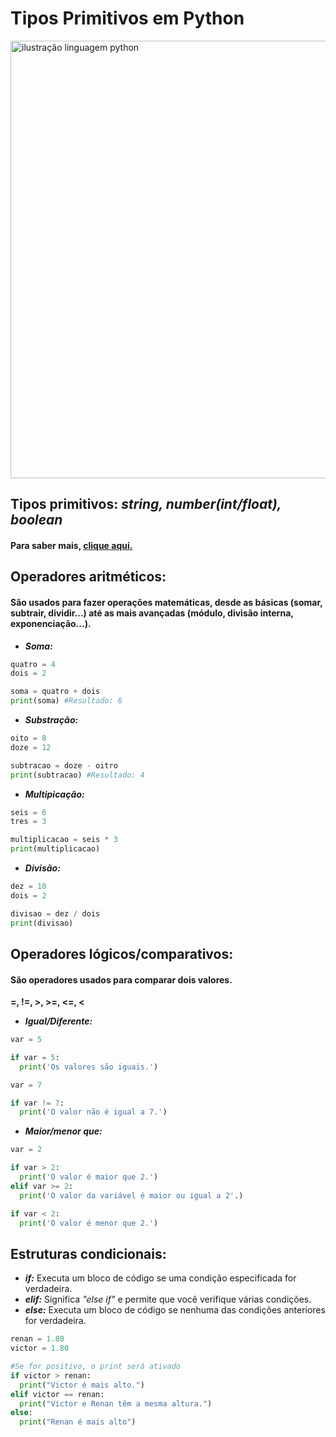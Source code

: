# **Tipos Primitivos em Python**

<img src="https://miro.medium.com/v2/resize:fit:1400/1*Y0ib5hBXcXwn6JQ3j2y5wQ.png" alt="ilustração linguagem python" width="700"/>

## Tipos primitivos: _string, number(int/float), boolean_

#### Para saber mais, [clique aqui.](https://dev.to/dormin/tipos-primitivos-em-python-10jg)

## Operadores aritméticos:
#### São usados para fazer operações matemáticas, desde as básicas (somar, subtrair, dividir...) até as mais avançadas (módulo, divisão interna, exponenciação...).

- ***Soma:***
```py
quatro = 4
dois = 2

soma = quatro + dois
print(soma) #Resultado: 6
```

- ***Substração:***
```py
oito = 8
doze = 12

subtracao = doze - oitro
print(subtracao) #Resultado: 4
```
- ***Multipicação:***

```py
seis = 6
tres = 3

multiplicacao = seis * 3
print(multiplicacao)
```

- ***Divisão:***
```py
dez = 10
dois = 2

divisao = dez / dois
print(divisao)
```

## **Operadores lógicos/comparativos:** 
#### São operadores usados para **comparar** dois valores.

**=, !=, >, >=, <=, <**

- ***Igual/Diferente:***
```py
var = 5

if var = 5:
  print('Os valores são iguais.')
```

```py
var = 7

if var != 7:
  print('O valor não é igual a 7.')
```
- ***Maior/menor que:***
```py
var = 2

if var > 2:
  print('O valor é maior que 2.')
elif var >= 2:
  print('O valor da variável é maior ou igual a 2'.)
```
```py
if var < 2:
  print('O valor é menor que 2.')
```


## **Estruturas condicionais:**

- _**if:**_ Executa um bloco de código se uma condição especificada for verdadeira.
- _**elif:**_ Significa *"else if"* e permite que você verifique várias condições.
- _**else:**_ Executa um bloco de código se nenhuma das condições anteriores for verdadeira.

```py
renan = 1.80
victor = 1.80

#Se for positivo, o print será ativado
if victor > renan:
  print("Victor é mais alto.")
elif victor == renan:
  print("Victor e Renan têm a mesma altura.")
else:
  print("Renan é mais alto")
```


